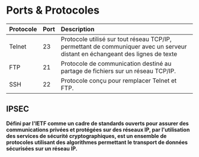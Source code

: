 # Ports & Protocoles

| **Protocole** | Port | Description |
| :--- | :--- | :--- |
| Telnet | 23 | Protocole utilisé sur tout réseau TCP/IP, permettant de communiquer avec un serveur distant en échangeant des lignes de texte |
| FTP | 21 | Protocole de communication destiné au partage de fichiers sur un réseau TCP/IP. |
| SSH | 22 | Protocole conçu pour remplacer Telnet et FTP. |

## **IPSEC**

  
**Défini par l'IETF comme un cadre de standards ouverts pour assurer des communications privées et protégées sur des réseaux IP, par l'utilisation des services de sécurité cryptographiques, est un ensemble de protocoles utilisant des algorithmes permettant le transport de données sécurisées sur un réseau IP.**

